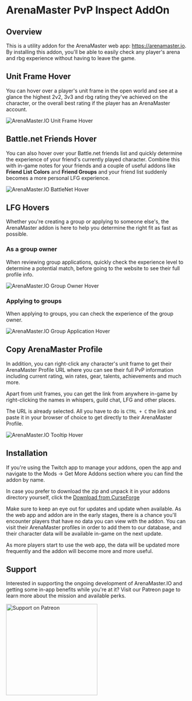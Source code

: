 # ArenaMaster PvP Inspect AddOn

## Overview

This is a utility addon for the ArenaMaster web app: <a href="https://arenamaster.io" target="_blank" rel="noopener">https://arenamaster.io</a>. By installing this addon, you'll be able to easily check any player's arena and rbg experience without having to leave the game.

## Unit Frame Hover

You can hover over a player's unit frame in the open world and see at a glance the highest 2v2, 3v3 and rbg rating they've achieved on the character, or the overall best rating if the player has an ArenaMaster account.

![ArenaMaster.IO Unit Frame Hover](https://arenamaster.s3.eu-central-1.amazonaws.com/addon/HoverTooltip.png "ArenaMaster.IO Tooltip Hover")

## Battle&#46;net Friends Hover

You can also hover over your Battle&#46;net friends list and quickly determine the experience of your friend's currently played character. Combine this with in-game notes for your friends and a couple of useful addons like **Friend List Colors** and **Friend Groups** and your friend list suddenly becomes a more personal LFG experience.

![ArenaMaster.IO BattleNet Hover](https://arenamaster.s3.eu-central-1.amazonaws.com/addon/BattleNetHoverTooltip.png "ArenaMaster.IO BattleNet Hover")

## LFG Hovers

Whether you're creating a group or applying to someone else's, the ArenaMaster addon is here to help you determine the right fit as fast as possible.

### As a group owner

When reviewing group applications, quickly check the experience level to determine a potential match, before going to the website to see their full profile info.

![ArenaMaster.IO Group Owner Hover](https://arenamaster.s3.eu-central-1.amazonaws.com/addon/LFGGroupOwner.png "ArenaMaster.IO Group Owner Hover")

### Applying to groups

When applying to groups, you can check the experience of the group owner.

![ArenaMaster.IO Group Application Hover](https://arenamaster.s3.eu-central-1.amazonaws.com/addon/LFGHoverTooltip.png "ArenaMaster.IO Group Application Hover")

## Copy ArenaMaster Profile

In addition, you can right-click any character's unit frame to get their ArenaMaster Profile URL where you can see their full PvP information including current rating, win rates, gear, talents, achievements and much more.

Apart from unit frames, you can get the link from anywhere in-game by right-clicking the names in whispers, guild chat, LFG and other places.

The URL is already selected. All you have to do is `CTRL + C` the link and paste it in your browser of choice to get directly to their ArenaMaster Profile.

![ArenaMaster.IO Tooltip Hover](https://arenamaster.s3.eu-central-1.amazonaws.com/addon/InspectProfileLinkTooltip.png "ArenaMaster.IO Tooltip Hover")

## Installation

If you're using the Twitch app to manage your addons, open the app and navigate to the Mods -> Get More Addons section where you can find the addon by name.

In case you prefer to download the zip and unpack it in your addons directory yourself, click the <a href="https://www.curseforge.com/wow/addons/arenamaster/download" target="_blank" rel="noopener">Download from CurseForge</a>

Make sure to keep an eye out for updates and update when available. As the web app and addon are in the early stages, there is a chance you'll encounter players that have no data you can view with the addon. You can visit their ArenaMaster profiles in order to add them to our database, and their character data will be available in-game on the next update.

As more players start to use the web app, the data will be updated more frequently and the addon will become more and more useful.

## Support

Interested in supporting the ongoing development of ArenaMaster.IO and getting some in-app benefits while you're at it? Visit our Patreon page to learn more about the mission and available perks.

<a href="https://www.patreon.com/arenamaster" target="_blank" rel="noopener">
  <img src="https://arenamaster.s3.eu-central-1.amazonaws.com/addon/patreon-btn.png" alt="Support on Patreon" width="250">
</a>
